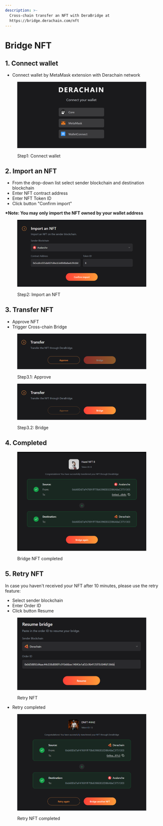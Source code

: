 ```yaml
---
description: >-
  Cross-chain transfer an NFT with DeraBridge at
  https://bridge.derachain.com/nft
---
```


# Bridge NFT

## 1. **Connect wallet**

* Connect wallet by MetaMask extension with Derachain network

<figure><img src="../.gitbook/assets/image (9) (1).png" alt=""><figcaption><p>Step1: Connect wallet</p></figcaption></figure>

## **2. Import an NFT**

* From the drop-down list select sender blockchain and destination blockchain
* Enter NFT contract address
* Enter NFT Token ID&#x20;
* Click button "Confirm import"

**\*Note: You may only import the NFT owned by your wallet address**

<figure><img src="../.gitbook/assets/image (10) (1).png" alt=""><figcaption><p>Step2: Import an NFT</p></figcaption></figure>

## **3. Transfer NFT**

* Approve NFT
* Trigger Cross-chain Bridge

<figure><img src="../.gitbook/assets/image (11) (1).png" alt=""><figcaption><p>Step3.1: Approve</p></figcaption></figure>

<figure><img src="../.gitbook/assets/image (12) (1).png" alt=""><figcaption><p>Step3.2: Bridge</p></figcaption></figure>

## **4. Completed**

<figure><img src="../.gitbook/assets/image (13) (1).png" alt=""><figcaption><p>Bridge NFT completed</p></figcaption></figure>

## **5. Retry NFT**

In case you haven't received your NFT after 10 minutes, please use the retry feature:

* Select sender blockchain
* Enter Order ID
* Click button Resume

<figure><img src="../.gitbook/assets/image (6) (1).png" alt=""><figcaption><p>Retry NFT</p></figcaption></figure>

* Retry completed

<figure><img src="../.gitbook/assets/image (7) (1).png" alt=""><figcaption><p>Retry NFT completed</p></figcaption></figure>
